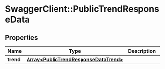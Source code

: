 # SwaggerClient::PublicTrendResponseData

## Properties
Name | Type | Description | Notes
------------ | ------------- | ------------- | -------------
**trend** | [**Array&lt;PublicTrendResponseDataTrend&gt;**](PublicTrendResponseDataTrend.md) |  | 



